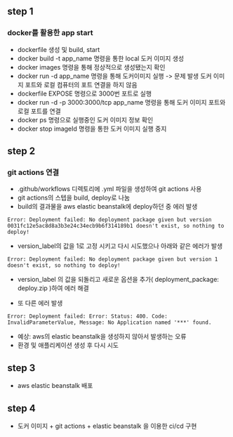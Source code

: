 ## step 1  
### docker를 활용한 app start  
- dockerfile 생성 및 build, start
- docker build -t app_name 명령을 통한 local 도커 이미지 생성
- docker images 명령을 통해 정상적으로 생성됐는지 확인
- docker run -d app_name 명령을 통해 도커이미지 실행 -> 문제 발생 도커 이미지 포트와 로컬 컴퓨터의 포트 연결을 하지 않음
- dockerfile EXPOSE 명령으로 3000번 포트로 실행
- docker run -d -p 3000:3000/tcp app_name 명령을 통해 도커 이미지 포트와 로컬 포트를 연결
- docker ps 명령으로 실행중인 도커 이미지 정보 확인
- docker stop imageId 명령을 통한 도커 이미지 실행 중지

## step 2
### git actions 연결 
- .github/workflows 디렉토리에 .yml 파일을 생성하여 git actions 사용
- git actions의 스텝을 build, deploy로 나눔
- build의 결과물을 aws elastic beanstalk에 deploy하던 중 에러 발생

```
Error: Deployment failed: No deployment package given but version 0031fc12e5ac8d8a3b3e24c34ecb9b6f314189b1 doesn't exist, so nothing to deploy!
```

- version_label의 값을 1로 고정 시키고 다시 시도했으나 아래와 같은 에러가 발생

```
Error: Deployment failed: No deployment package given but version 1 doesn't exist, so nothing to deploy!
```

- version_label 의 값을 되돌리고 새로운 옵션을 추가( deployment_package: deploy.zip )하여 에러 해결

- 또 다른 에러 발생

```
Error: Deployment failed: Error: Status: 400. Code: InvalidParameterValue, Message: No Application named '***' found.
```
- 예상: aws의 elastic beanstalk을 생성하지 않아서 발생하는 오류
- 환경 및 애플리케이션 생성 후 다시 시도

## step 3
- aws elastic beanstalk 배포

## step 4
- 도커 이미지 + git actions + elastic beanstalk 을 이용한 ci/cd 구현
